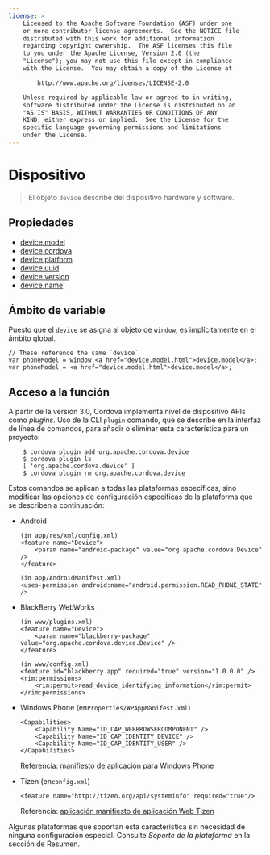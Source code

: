 ```yaml
---
license: >
    Licensed to the Apache Software Foundation (ASF) under one
    or more contributor license agreements.  See the NOTICE file
    distributed with this work for additional information
    regarding copyright ownership.  The ASF licenses this file
    to you under the Apache License, Version 2.0 (the
    "License"); you may not use this file except in compliance
    with the License.  You may obtain a copy of the License at

        http://www.apache.org/licenses/LICENSE-2.0

    Unless required by applicable law or agreed to in writing,
    software distributed under the License is distributed on an
    "AS IS" BASIS, WITHOUT WARRANTIES OR CONDITIONS OF ANY
    KIND, either express or implied.  See the License for the
    specific language governing permissions and limitations
    under the License.
---
```


# Dispositivo

> El objeto `device` describe del dispositivo hardware y software.

## Propiedades

*   <a href="device.model.html">device.model</a>
*   <a href="device.cordova.html">device.cordova</a>
*   <a href="device.platform.html">device.platform</a>
*   <a href="device.uuid.html">device.uuid</a>
*   <a href="device.version.html">device.version</a>
*   <a href="device.name.html">device.name</a>

## Ámbito de variable

Puesto que el `device` se asigna al objeto de `window`, es implícitamente en el ámbito global.

    // These reference the same `device`
    var phoneModel = window.<a href="device.model.html">device.model</a>;
    var phoneModel = <a href="device.model.html">device.model</a>;
    

## Acceso a la función

A partir de la versión 3.0, Cordova implementa nivel de dispositivo APIs como *plugins*. Uso de la CLI `plugin` comando, que se describe en la interfaz de línea de comandos, para añadir o eliminar esta característica para un proyecto:

        $ cordova plugin add org.apache.cordova.device
        $ cordova plugin ls
        [ 'org.apache.cordova.device' ]
        $ cordova plugin rm org.apache.cordova.device
    

Estos comandos se aplican a todas las plataformas específicas, sino modificar las opciones de configuración específicas de la plataforma que se describen a continuación:

*   Android
    
        (in app/res/xml/config.xml)
        <feature name="Device">
            <param name="android-package" value="org.apache.cordova.Device" />
        </feature>
        
        (in app/AndroidManifest.xml)
        <uses-permission android:name="android.permission.READ_PHONE_STATE" />
        

*   BlackBerry WebWorks
    
        (in www/plugins.xml)
        <feature name="Device">
            <param name="blackberry-package" value="org.apache.cordova.device.Device" />
        </feature>
        
        (in www/config.xml)
        <feature id="blackberry.app" required="true" version="1.0.0.0" />
        <rim:permissions>
            <rim:permit>read_device_identifying_information</rim:permit>
        </rim:permissions>
        

*   Windows Phone (en`Properties/WPAppManifest.xml`)
    
        <Capabilities>
            <Capability Name="ID_CAP_WEBBROWSERCOMPONENT" />
            <Capability Name="ID_CAP_IDENTITY_DEVICE" />
            <Capability Name="ID_CAP_IDENTITY_USER" />
        </Capabilities>
        
    
    Referencia: [manifiesto de aplicación para Windows Phone][1]

*   Tizen (en`config.xml`)
    
        <feature name="http://tizen.org/api/systeminfo" required="true"/>
        
    
    Referencia: [aplicación manifiesto de aplicación Web Tizen][2]

 [1]: http://msdn.microsoft.com/en-us/library/ff769509%28v=vs.92%29.aspx
 [2]: https://developer.tizen.org/help/topic/org.tizen.help.gs/Creating%20a%20Project.html?path=0_1_1_3#8814682_CreatingaProject-EditingconfigxmlFeatures

Algunas plataformas que soportan esta característica sin necesidad de ninguna configuración especial. Consulte *Soporte de la plataforma* en la sección de Resumen.